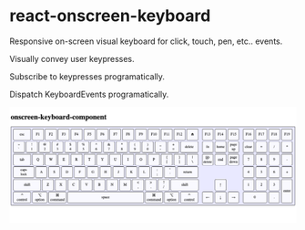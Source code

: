 # react-onscreen-keyboard
Responsive on-screen visual keyboard for click, touch, pen, etc.. events.

Visually convey user keypresses.

Subscribe to keypresses programatically.

Dispatch KeyboardEvents programatically.

![image info](./screenshots/layout2.png)